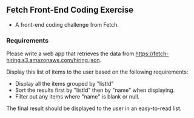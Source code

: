 ## Fetch Front-End Coding Exercise

- A front-end coding challenge from Fetch.

### Requirements

Please write a web app that retrieves the data from https://fetch-hiring.s3.amazonaws.com/hiring.json.

Display this list of items to the user based on the following requirements:

* Display all the items grouped by "listId"
* Sort the results first by "listId" then by "name" when displaying.
* Filter out any items where "name" is blank or null.

The final result should be displayed to the user in an easy-to-read list.
